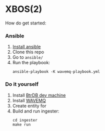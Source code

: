 # XBOS(2) 

How do get started:


### Ansible

1. [Install ansible](https://docs.ansible.com/ansible/2.7/installation_guide/intro_installation.html#installing-the-control-machine)
2. Clone this repo
3. Go to `ansible/`
4. Run the playbook:
    ```
    ansible-playbook -K wavemq-playbook.yml
    ```

### Do it yourself

1. Install [BtrDB dev machine](https://docs.smartgrid.store/development-environment.html)
2. Install [WAVEMQ](https://github.com/immesys/wavemq)
3. Create entity for 
4. Build and run ingester:
    ```
    cd ingester
    make run
    ```
